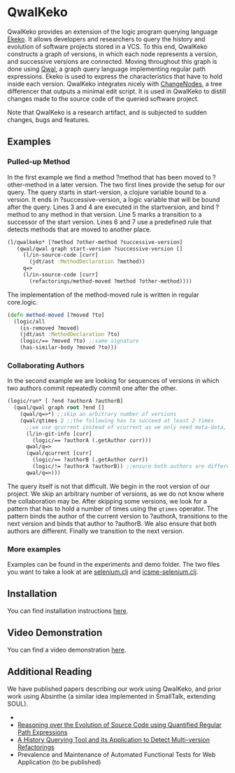 # QwalKeko

QwalKeko provides an extension of the logic program querying language [Ekeko](https://github.com/cderoove/damp.ekeko).
It allows developers and researchers to query the history and evolution of software projects stored in a VCS. 
To this end, QwalKeko constructs a graph of versions, in which each node represents a version, and successive versions are connected. Moving throughout this graph
is done using [Qwal](https://github.com/ReinoutStevens/damp.qwal), a graph query language implementing regular path expressions.
Ekeko is used to express the characteristics that have to hold inside each version. 
QwalKeko integrates nicely with [ChangeNodes](https://github.com/ReinoutStevens/changenodes), a tree differencer that outputs a minimal edit script.
It is used in QwalKeko to distill changes made to the source code of the queried software project.

Note that QwalKeko is a research artifact, and is subjected to sudden changes, bugs and features.


## Examples


### Pulled-up Method
In the first example we find a method ?method that has been moved to ?other-method in a later version. The two first lines provide the setup for our query.
The query starts in start-version, a clojure variable bound to a version. It ends in ?successive-version, a logic variable that will be bound after the query.
Lines 3 and 4 are executed in the startversion, and bind ?method to any method in that version. Line 5 marks a transition to a successor of the start version.
Lines 6 and 7 use a predefined rule that detects methods that are moved to another place.

````clojure
(l/qwalkeko* [?method ?other-method ?successive-version]
   (qwal/qwal graph start-version ?successive-version []
     (l/in-source-code [curr] 
       (jdt/ast :MethodDeclaration ?method))
     q=>
     (l/in-source-code [curr]
       (refactorings/method-moved ?method ?other-method))))
````

The implementation of the method-moved rule is written in regular core.logic.

````clojure
(defn method-moved [?moved ?to]
  (logic/all
    (is-removed ?moved)
    (jdt/ast :MethodDeclaration ?to)
    (logic/== ?moved ?to) ;;same signature
    (has-similar-body ?moved ?to)))
````

### Collaborating Authors
In the second example we are looking for sequences of versions in which two authors commit repeatedly commit one after the other. 


````clojure
(logic/run* [ ?end ?authorA ?authorB]
  (qwal/qwal graph root ?end []
    (qwal/q=>*) ;;skip an arbitrary number of versions
    (qwal/qtimes 2 ;;the following has to succeed at least 2 times
      ;;we use qcurrent instead of vcurrent as we only need meta-data, for which we dont have to checkout the version
      (l/in-git-info [curr] 
        (logic/== ?authorA (.getAuthor curr)))
      qwal/q=>
      (qwal/qcurrent [curr]
        (logic/== ?authorB (.getAuthor curr))
        (logic/!= ?authorA ?authorB)) ;;ensure both authors are different
      qwal/q=>)))
````

The query itself is not that difficult. We begin in the root version of our project.
We skip an arbitrary number of versions, as we do not know where the collaboration may be.
After skipping some versions, we look for a pattern that has to hold a number of times using the `qtimes` operator.
The pattern binds the author of the current version to ?authorA, transitions to the next version and binds that author to ?authorB.
We also ensure that both authors are different. Finally we transition to the next version.


### More examples
Examples can be found in the experiments and demo folder.
The two files you want to take a look at are [selenium.clj](https://github.com/ReinoutStevens/damp.qwalkeko/blob/master/src/qwalkeko/experiments/selenium.clj) and [icsme-selenium.clj](https://github.com/ReinoutStevens/damp.qwalkeko/blob/master/src/qwalkeko/demo/icsme_selenium.clj).



## Installation

You can find installation instructions [here](https://github.com/ReinoutStevens/damp.qwalkeko/wiki/Installation).

## Video Demonstration

You can find a video demonstration [here](https://github.com/ReinoutStevens/damp.qwalkeko/wiki/Video-Demonstration).

## Additional Reading
We have published papers describing our work using QwalKeko, and prior work using Absinthe (a similar idea implemented in SmallTalk, extending SOUL).

* 
* [Reasoning over the Evolution of Source Code using Quantified Regular Path Expressions](http://soft.vub.ac.be/Publications/2011/vub-soft-tr-11-13.pdf)
* [A History Querying Tool and its Application to Detect Multi-version Refactorings](http://soft.vub.ac.be/Publications/2013/vub-soft-tr-13-02.pdf)
* Prevalence and Maintenance of Automated Functional Tests for Web Application (to be published)
